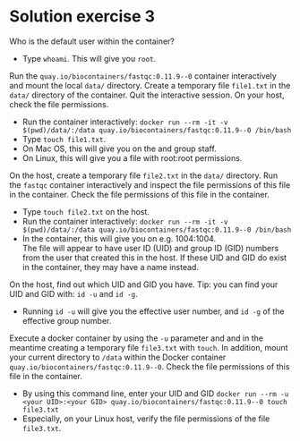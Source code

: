 # Solution exercise 3


Who is the default user within the container?  
 - Type `whoami`. This will give you `root`. 

Run the `quay.io/biocontainers/fastqc:0.11.9--0` container interactively and mount the local `data/` directory. Create a temporary file `file1.txt` in the `data/` directory of the container. Quit the interactive session. On your host, check the file permissions.
 - Run the container interactively: `docker run --rm -it -v $(pwd)/data/:/data quay.io/biocontainers/fastqc:0.11.9--0 /bin/bash`
 - Type `touch file1.txt`.   
 - On Mac OS, this will give you on the <your user name> and group staff.   
 - On Linux, this will give you a file with root:root permissions.


On the host, create a temporary file `file2.txt` in the `data/` directory. Run the `fastqc` container interactively and inspect the file permissions of this file in the container.  Check the file permissions of this file in the container.  
 - Type `touch file2.txt` on the host.   
 - Run the container interactively: `docker run --rm -it -v $(pwd)/data/:/data quay.io/biocontainers/fastqc:0.11.9--0 /bin/bash`
 - In the container, this will give you on e.g. 1004:1004.  
The file will appear to have user ID (UID) and group ID (GID) numbers from the user that created this in the host. If these UID and GID do exist in the container, they may have a name instead.


On the host, find out which UID and GID you have. Tip: you can find your UID and GID with: `id -u` and `id -g`. 
 - Running `id -u` will give you the effective user number, and `id -g` of the effective group number. 

Execute a docker container by using the `-u` parameter and and in the meantime creating a temporary file `file3.txt` with `touch`. In addition, mount your current directory to `/data` within the Docker container `quay.io/biocontainers/fastqc:0.11.9--0`. Check the file permissions of this file in the container.   
 - By using this command line, enter your UID and GID 
`docker run --rm -u <your UID>:<your GID> quay.io/biocontainers/fastqc:0.11.9--0 touch file3.txt`
 - Especially, on your Linux host, verify the file permissions of the file `file3.txt`.